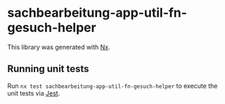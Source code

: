 # sachbearbeitung-app-util-fn-gesuch-helper

This library was generated with [Nx](https://nx.dev).

## Running unit tests

Run `nx test sachbearbeitung-app-util-fn-gesuch-helper` to execute the unit tests via [Jest](https://jestjs.io).
